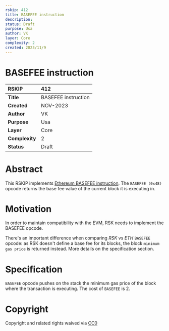 ```yaml
---
rskip: 412
title: BASEFEE instruction
description:
status: Draft
purpose: Usa
author: VK
layer: Core
complexity: 2
created: 2023/11/9
---
```

# BASEFEE instruction


|RSKIP          | 412                 |
| :------------ |:--------------------|
|**Title**      | BASEFEE instruction |
|**Created**    | NOV-2023            |
|**Author**     | VK                  |
|**Purpose**    | Usa                 |
|**Layer**      | Core                |
|**Complexity** | 2                   |
|**Status**     | Draft               |


# **Abstract**

This RSKIP implements [Ethereum BASEFEE instruction](https://eips.ethereum.org/EIPS/eip-3198). The `BASEFEE (0x48)` opcode returns the base fee value of the current block it is executing in.

# **Motivation**

In order to maintain compatibility with the EVM, RSK needs to implement the BASEFEE opcode.

There's an important difference when comparing *RSK* vs *ETH* `BASEFEE` opcode: as RSK doesn't define a base fee for its blocks, the block `minimum gas price` is returned instead. More details on the specification section.

# **Specification**

`BASEFEE` opcode pushes on the stack the minimum gas price of the block where the transaction is executing. The cost of `BASEFEE` is 2. 

# **Copyright**

Copyright and related rights waived via [CC0](https://creativecommons.org/publicdomain/zero/1.0/)